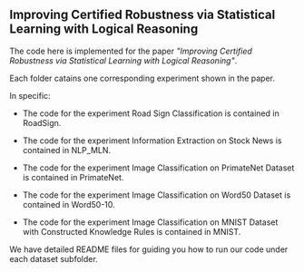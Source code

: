 ## Improving Certified Robustness via Statistical Learning with Logical Reasoning

The code here is implemented for the paper *"Improving Certified Robustness via Statistical Learning with Logical Reasoning"*.

Each folder catains one corresponding experiment shown in the paper.

In specific:

+ The code for the experiment Road Sign Classification is contained in RoadSign.

+ The code for the experiment Information Extraction on Stock News is contained in NLP_MLN.

+ The code for the experiment Image Classification on PrimateNet Dataset is contained in PrimateNet.

+ The code for the experiment Image Classification on Word50 Dataset is contained in Word50-10.

+ The code for the experiment Image Classification on MNIST Dataset with Constructed Knowledge Rules is contained in MNIST.

We have detailed README files for guiding you how to run our code under each dataset subfolder. 
